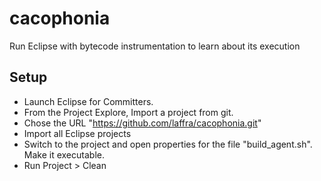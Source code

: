 # cacophonia
Run Eclipse with bytecode instrumentation to learn about its execution

## Setup

 - Launch Eclipse for Committers.
 - From the Project Explore, Import a project from git.
 - Chose the URL "https://github.com/laffra/cacophonia.git"
 - Import all Eclipse projects
 - Switch to the project and open properties for the file "build_agent.sh". Make it executable.
 - Run Project > Clean
